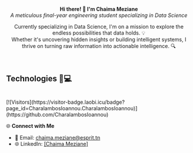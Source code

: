 <p align="center">
  <b>Hi there! 👋 I'm Chaima Meziane</b><br>
  <i>A meticulous final-year engineering student specializing in Data Science</i>
</p>
<p align="center">
<a> Currently specializing in Data Science, I'm on a mission to explore the endless possibilities that data holds. 💡 </a> <br>
<a> Whether it's uncovering hidden insights or building intelligent systems, I thrive on turning raw information into actionable intelligence. 🔍 </a>
</p>
<br>
<h2> Technologies 🤖💻</h2> <br>
[![Visitors](https://visitor-badge.laobi.icu/badge?page_id=CharalambosIoannou.CharalambosIoannou)](https://github.com/CharalambosIoannou)



🌐 **Connect with Me**
- 📧 Email: chaima.meziane@esprit.tn
- 🌐 LinkedIn: [[Chaima Meziane]](https://www.linkedin.com/in/chaima-meziane-664a22240/)

<!--
**Chaima-Meziane/Chaima-Meziane** is a ✨ _special_ ✨ repository because its `README.md` (this file) appears on your GitHub profile.

Here are some ideas to get you started:

- 🔭 I’m currently working on ...
- 🌱 I’m currently learning ...
- 👯 I’m looking to collaborate on ...
- 🤔 I’m looking for help with ...
- 💬 Ask me about ...
- 📫 How to reach me: ...
- 😄 Pronouns: ...
- ⚡ Fun fact: ...
-->
